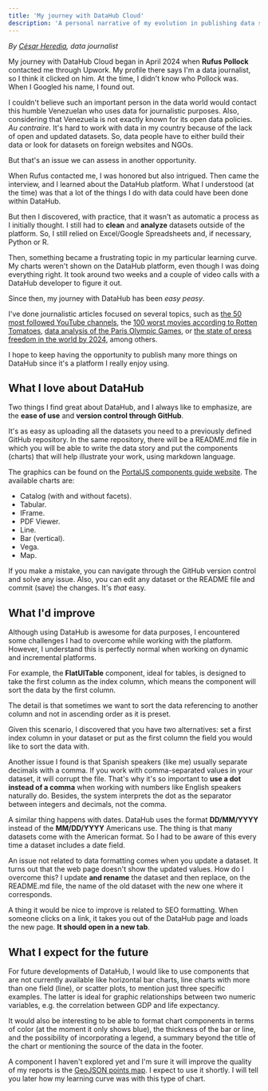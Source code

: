 ```yaml
---
title: 'My journey with DataHub Cloud'
description: 'A personal narrative of my evolution in publishing data stories on this innovative platform'
---
```


*By [César Heredia](https://x.com/cahered), data journalist*

My journey with DataHub Cloud began in April 2024 when **Rufus Pollock** contacted me through Upwork. My profile there says I'm a data journalist, so I think it clicked on him. At the time, I didn't know who Pollock was. When I Googled his name, I found out. 

I couldn't believe such an important person in the data world would contact this humble Venezuelan who uses data for journalistic purposes. Also, considering that Venezuela is not exactly known for its open data policies. *Au contraire*. It's hard to work with data in my country because of the lack of open and updated datasets. So, data people have to either build their data or look for datasets on foreign websites and NGOs.

But that's an issue we can assess in another opportunity.

When Rufus contacted me, I was honored but also intrigued. Then came the interview, and I learned about the DataHub platform. What I understood (at the time) was that a lot of the things I do with data could have been done within DataHub.

But then I discovered, with practice, that it wasn't as automatic a process as I initially thought. I still had to **clean** and **analyze** datasets outside of the platform. So, I still relied on Excel/Google Spreadsheets and, if necessary, Python or R.

Then, something became a frustrating topic in my particular learning curve. My charts weren't shown on the DataHub platform, even though I was doing everything right. It took around two weeks and a couple of video calls with a DataHub developer to figure it out.

Since then, my journey with DataHub has been *easy peasy*. 

I've done journalistic articles focused on several topics, such as [the 50 most followed YouTube channels](https://datahub.io/@cheredia19/50-yt-channels-most-subscribers), the [100 worst movies according to Rotten Tomatoes](https://datahub.io/@cheredia19/100-worst-movies-all-time-by-rt), [data analysis of the Paris Olympic Games](https://datahub.io/@cheredia19/paris-2024-osg-athletes), or [the state of press freedom in the world by 2024](https://datahub.io/@cheredia19/press-freedom-2024), among others.

I hope to keep having the opportunity to publish many more things on DataHub since it's a platform I really enjoy using.

## What I love about DataHub

Two things I find great about DataHub, and I always like to emphasize, are the **ease of use** and **version control through GitHub**.

It's as easy as uploading all the datasets you need to a previously defined GitHub repository. In the same repository, there will be a README.md file in which you will be able to write the data story and put the components (charts) that will help illustrate your work, using markdown language.

The graphics can be found on the [PortalJS components guide website](https://storybook.portaljs.org/?path=/docs/components-introduction--docs). The available charts are:
 
- Catalog (with and without facets).
- Tabular.
- IFrame.
- PDF Viewer.
- Line.
- Bar (vertical).
- Vega.
- Map.

If you make a mistake, you can navigate through the GitHub version control and solve any issue. Also, you can edit any dataset or the README file and commit (save) the changes. It's *that* easy.

## What I'd improve

Although using DataHub is awesome for data purposes, I encountered some challenges I had to overcome while working with the platform. However, I understand this is perfectly normal when working on dynamic and incremental platforms.

For example, the **FlatUITable** component, ideal for tables, is designed to take the first column as the index column, which means the component will sort the data by the first column.

The detail is that sometimes we want to sort the data referencing to another column and not in ascending order as it is preset.

Given this scenario, I discovered that you have two alternatives: set a first index column in your dataset or put as the first column the field you would like to sort the data with.

Another issue I found is that Spanish speakers (like me) usually separate decimals with a comma. If you work with comma-separated values in your dataset, it will corrupt the file. That's why it's so important to **use a dot instead of a comma** when working with numbers like English speakers naturally do. Besides, the system interprets the dot as the separator between integers and decimals, not the comma.

A similar thing happens with dates. DataHub uses the format **DD/MM/YYYY** instead of the **MM/DD/YYYY** Americans use. The thing is that many datasets come with the American format. So I had to be aware of this every time a dataset includes a date field.

An issue not related to data formatting comes when you update a dataset. It turns out that the web page doesn't show the updated values. How do I overcome this? I update **and rename** the dataset and then replace, on the README.md file, the name of the old dataset with the new one where it corresponds.

A thing it would be nice to improve is related to SEO formatting. When someone clicks on a link, it takes you out of the DataHub page and loads the new page. **It should open in a new tab**.

## What I expect for the future

For future developments of DataHub, I would like to use components that are not currently available like horizontal bar charts, line charts with more than one field (line), or scatter plots, to mention just three specific examples. The latter is ideal for graphic relationships between two numeric variables, e.g. the correlation between GDP and life expectancy.

It would also be interesting to be able to format chart components in terms of color (at the moment it only shows blue), the thickness of the bar or line, and the possibility of incorporating a legend, a summary beyond the title of the chart or mentioning the source of the data in the footer.

A component I haven't explored yet and I'm sure it will improve the quality of my reports is the [GeoJSON points map](https://storybook.portaljs.org/?path=/story/components-geospatial-map--geo-json-points). I expect to use it shortly. I will tell you later how my learning curve was with this type of chart.
